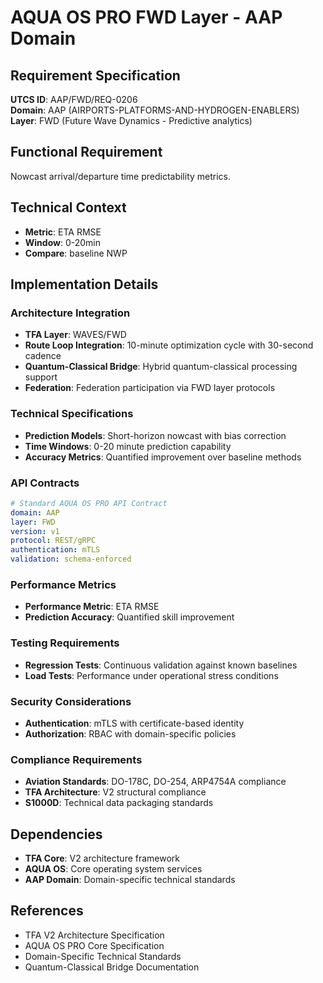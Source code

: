# AQUA OS PRO FWD Layer - AAP Domain

## Requirement Specification

**UTCS ID**: AAP/FWD/REQ-0206  
**Domain**: AAP (AIRPORTS-PLATFORMS-AND-HYDROGEN-ENABLERS)  
**Layer**: FWD (Future Wave Dynamics - Predictive analytics)  

## Functional Requirement

Nowcast arrival/departure time predictability metrics.

## Technical Context

- **Metric**: ETA RMSE
- **Window**: 0-20min
- **Compare**: baseline NWP


## Implementation Details

### Architecture Integration
- **TFA Layer**: WAVES/FWD
- **Route Loop Integration**: 10-minute optimization cycle with 30-second cadence
- **Quantum-Classical Bridge**: Hybrid quantum-classical processing support
- **Federation**: Federation participation via FWD layer protocols

### Technical Specifications

- **Prediction Models**: Short-horizon nowcast with bias correction
- **Time Windows**: 0-20 minute prediction capability
- **Accuracy Metrics**: Quantified improvement over baseline methods

### API Contracts


```yaml
# Standard AQUA OS PRO API Contract
domain: AAP
layer: FWD
version: v1
protocol: REST/gRPC
authentication: mTLS
validation: schema-enforced
```

### Performance Metrics

- **Performance Metric**: ETA RMSE
- **Prediction Accuracy**: Quantified skill improvement

### Testing Requirements

- **Regression Tests**: Continuous validation against known baselines
- **Load Tests**: Performance under operational stress conditions

### Security Considerations

- **Authentication**: mTLS with certificate-based identity
- **Authorization**: RBAC with domain-specific policies

### Compliance Requirements

- **Aviation Standards**: DO-178C, DO-254, ARP4754A compliance
- **TFA Architecture**: V2 structural compliance
- **S1000D**: Technical data packaging standards

## Dependencies

- **TFA Core**: V2 architecture framework
- **AQUA OS**: Core operating system services
- **AAP Domain**: Domain-specific technical standards

## References

- TFA V2 Architecture Specification
- AQUA OS PRO Core Specification
- Domain-Specific Technical Standards
- Quantum-Classical Bridge Documentation

